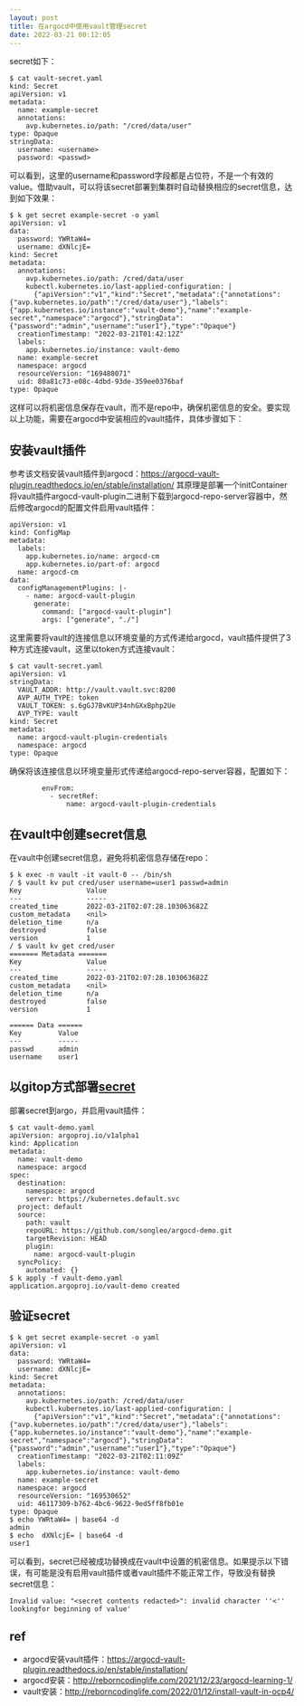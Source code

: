 ```yaml
---
layout: post
title: 在argocd中使用vault管理secret
date: 2022-03-21 00:12:05
---
```


secret如下：

```
$ cat vault-secret.yaml
kind: Secret
apiVersion: v1
metadata:
  name: example-secret
  annotations:
    avp.kubernetes.io/path: "/cred/data/user"
type: Opaque
stringData:
  username: <username>
  password: <passwd>
```

可以看到，这里的username和password字段都是占位符，不是一个有效的value。借助vault，可以将该secret部署到集群时自动替换相应的secret信息，达到如下效果：

```
$ k get secret example-secret -o yaml
apiVersion: v1
data:
  password: YWRtaW4=
  username: dXNlcjE=
kind: Secret
metadata:
  annotations:
    avp.kubernetes.io/path: /cred/data/user
    kubectl.kubernetes.io/last-applied-configuration: |
      {"apiVersion":"v1","kind":"Secret","metadata":{"annotations":{"avp.kubernetes.io/path":"/cred/data/user"},"labels":{"app.kubernetes.io/instance":"vault-demo"},"name":"example-secret","namespace":"argocd"},"stringData":{"password":"admin","username":"user1"},"type":"Opaque"}
  creationTimestamp: "2022-03-21T01:42:12Z"
  labels:
    app.kubernetes.io/instance: vault-demo
  name: example-secret
  namespace: argocd
  resourceVersion: "169480071"
  uid: 80a81c73-e08c-4dbd-93de-359ee0376baf
type: Opaque
```

这样可以将机密信息保存在vault，而不是repo中，确保机密信息的安全。要实现以上功能，需要在argocd中安装相应的vault插件，具体步骤如下：

## 安装vault插件

参考该文档安装vault插件到argocd：https://argocd-vault-plugin.readthedocs.io/en/stable/installation/ 其原理是部署一个initContainer将vault插件argocd-vault-plugin二进制下载到argocd-repo-server容器中，然后修改argocd的配置文件启用vault插件：

```
apiVersion: v1
kind: ConfigMap
metadata:
  labels:
    app.kubernetes.io/name: argocd-cm
    app.kubernetes.io/part-of: argocd
  name: argocd-cm
data:
  configManagementPlugins: |-
    - name: argocd-vault-plugin
      generate:
        command: ["argocd-vault-plugin"]
        args: ["generate", "./"]
```

这里需要将vault的连接信息以环境变量的方式传递给argocd，vault插件提供了3种方式连接vault，这里以token方式连接vault：

```
$ cat vault-secret.yaml
apiVersion: v1
stringData:
  VAULT_ADDR: http://vault.vault.svc:8200
  AVP_AUTH_TYPE: token
  VAULT_TOKEN: s.6gGJ7BvKUP34nhGXxBphp2Ue
  AVP_TYPE: vault
kind: Secret
metadata:
  name: argocd-vault-plugin-credentials
  namespace: argocd
type: Opaque
```

确保将该连接信息以环境变量形式传递给argocd-repo-server容器，配置如下：

```
        envFrom:
          - secretRef:
              name: argocd-vault-plugin-credentials
```

## 在vault中创建secret信息

在vault中创建secret信息，避免将机密信息存储在repo：

```
$ k exec -n vault -it vault-0 -- /bin/sh
/ $ vault kv put cred/user username=user1 passwd=admin
Key                Value
---                -----
created_time       2022-03-21T02:07:28.103063682Z
custom_metadata    <nil>
deletion_time      n/a
destroyed          false
version            1
/ $ vault kv get cred/user
======= Metadata =======
Key                Value
---                -----
created_time       2022-03-21T02:07:28.103063682Z
custom_metadata    <nil>
deletion_time      n/a
destroyed          false
version            1

====== Data ======
Key         Value
---         -----
passwd      admin
username    user1
```

## 以gitop方式部署[secret](https://github.com/songleo/argocd-demo/blob/main/vault/vault-secret.yaml)

部署secret到argo，并启用vault插件：

```
$ cat vault-demo.yaml
apiVersion: argoproj.io/v1alpha1
kind: Application
metadata:
  name: vault-demo
  namespace: argocd
spec:
  destination:
    namespace: argocd
    server: https://kubernetes.default.svc
  project: default
  source:
    path: vault
    repoURL: https://github.com/songleo/argocd-demo.git
    targetRevision: HEAD
    plugin:
      name: argocd-vault-plugin
  syncPolicy:
    automated: {}
$ k apply -f vault-demo.yaml
application.argoproj.io/vault-demo created
```

## 验证secret

```
$ k get secret example-secret -o yaml
apiVersion: v1
data:
  password: YWRtaW4=
  username: dXNlcjE=
kind: Secret
metadata:
  annotations:
    avp.kubernetes.io/path: /cred/data/user
    kubectl.kubernetes.io/last-applied-configuration: |
      {"apiVersion":"v1","kind":"Secret","metadata":{"annotations":{"avp.kubernetes.io/path":"/cred/data/user"},"labels":{"app.kubernetes.io/instance":"vault-demo"},"name":"example-secret","namespace":"argocd"},"stringData":{"password":"admin","username":"user1"},"type":"Opaque"}
  creationTimestamp: "2022-03-21T02:11:09Z"
  labels:
    app.kubernetes.io/instance: vault-demo
  name: example-secret
  namespace: argocd
  resourceVersion: "169530652"
  uid: 46117309-b762-4bc6-9622-9ed5ff8fb01e
type: Opaque
$ echo YWRtaW4= | base64 -d
admin
$ echo  dXNlcjE= | base64 -d
user1
```

可以看到，secret已经被成功替换成在vault中设置的机密信息。如果提示以下错误，有可能是没有启用vault插件或者vault插件不能正常工作，导致没有替换secret信息：

```
Invalid value: "<secret contents redacted>": invalid character ''<'' lookingfor beginning of value'
```

## ref

- argocd安装vault插件：https://argocd-vault-plugin.readthedocs.io/en/stable/installation/
- argocd安装：http://reborncodinglife.com/2021/12/23/argocd-learning-1/
- vault安装：http://reborncodinglife.com/2022/01/12/install-vault-in-ocp4/
